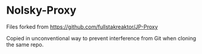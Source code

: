 # Nolsky-Proxy
Files forked from https://github.com/fullstakreaktor/JP-Proxy

Copied in unconventional way to prevent interference from Git when cloning the same repo.
